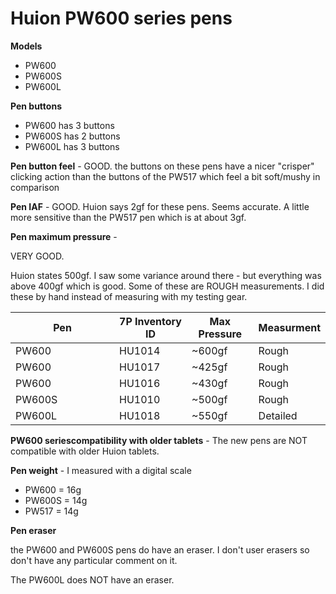 # Huion PW600 series pens

**Models**

* PW600
* PW600S
* PW600L

**Pen buttons**&#x20;

* PW600 has 3 buttons
* PW600S has 2 buttons
* PW600L has 3 buttons

**Pen button feel** - GOOD. the buttons on these pens have a nicer "crisper" clicking action than the buttons of the PW517 which feel a bit soft/mushy in comparison

**Pen IAF** - GOOD. Huion says 2gf for these pens. Seems accurate. A little more sensitive than the PW517 pen which is at about 3gf.

**Pen maximum pressure** -&#x20;

VERY GOOD.&#x20;

Huion states 500gf. I saw some variance around there - but everything was above 400gf which is good. Some of these are ROUGH measurements. I did these by hand instead of measuring with my testing gear.&#x20;

<table><thead><tr><th width="150">Pen</th><th>7P Inventory ID</th><th>Max Pressure</th><th>Measurment</th></tr></thead><tbody><tr><td>PW600</td><td>HU1014</td><td>~600gf</td><td>Rough</td></tr><tr><td>PW600</td><td>HU1017</td><td>~425gf</td><td>Rough</td></tr><tr><td>PW600</td><td>HU1016</td><td>~430gf</td><td>Rough</td></tr><tr><td>PW600S</td><td>HU1010</td><td>~500gf</td><td>Rough</td></tr><tr><td>PW600L</td><td>HU1018</td><td>~550gf</td><td>Detailed</td></tr></tbody></table>

**PW600 seriescompatibility with older tablets** - The new pens are NOT compatible with older Huion tablets.

**Pen weight** - I measured with a digital scale

* PW600 = 16g
* PW600S = 14g
* PW517 = 14g

**Pen eraser**

the PW600 and PW600S pens do have an eraser. I don't user erasers so don't have any particular comment on it.

The PW600L does NOT have an eraser.

